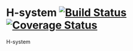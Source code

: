 # H-system [![Build Status](https://travis-ci.org/lordlothar99/h-system.svg?branch=master)](https://travis-ci.org/lordlothar99/h-system) [![Coverage Status](https://coveralls.io/repos/github/lordlothar99/h-system/badge.svg?branch=master)](https://coveralls.io/github/lordlothar99/h-system?branch=master)

H-system
